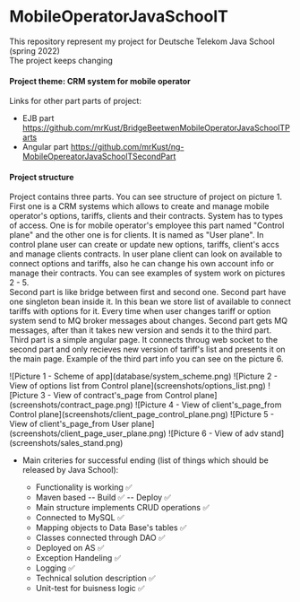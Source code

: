 # MobileOperatorJavaSchoolT

This repository represent my project for Deutsche Telekom Java School (spring 2022) </br>
The project keeps changing </br>
#### Project theme: CRM system for mobile operator
Links for other part parts of project:
- EJB part https://github.com/mrKust/BridgeBeetwenMobileOperatorJavaSchoolTParts
- Angular part https://github.com/mrKust/ng-MobileOpereatorJavaSchoolTSecondPart <br> 
#### Project structure
<p> Project contains three parts. You can see structure of project on picture 1.<br> 
First one is a CRM systems which allows to create and manage mobile operator's options, tariffs, clients and their contracts. System has to types of access. One is for mobile operator's employee this part named "Control plane" and the other one is for clients. It is named as "User plane". In control plane user can create or update new options, tariffs, client's accs and manage clients contracts. In user plane client can look on available to connect options and tariffs, also he can change his own account info or manage their contracts. You can see examples of system work on pictures 2 - 5.<br>
Second part is like bridge between first and second one. Second part have one singleton bean inside it. In this bean we store list of available to connect tariffs with options for it. Every time when user changes tariff or option system send to MQ broker messages about changes. Second part gets MQ messages, after than it takes new version and sends it to the third part.<br>
Third part is a simple angular page. It connects throug web socket to the second part and only recieves new version of tariff's list and presents it on the main page. Example of the third part info you can see on the picture 6.</p>
![Picture 1 - Scheme of app](database/system_scheme.png)
![Picture 2 - View of options list from Control plane](screenshots/options_list.png)
![Picture 3 - View of contract's_page from Control plane](screenshots/contract_page.png)
![Picture 4 - View of client's_page_from Control plane](screenshots/client_page_control_plane.png)
![Picture 5 - View of client's_page_from User plane](screenshots/client_page_user_plane.png)
![Picture 6 - View of adv stand](screenshots/sales_stand.png)

- Main criteries for successful ending (list of things which should be released by Java School):
    - Functionality is working :white_check_mark:
    - Maven based -- Build :white_check_mark:
      -- Deploy :white_check_mark:
    - Main structure implements CRUD operations :white_check_mark:
    - Connected to MySQL :white_check_mark:
    - Mapping objects to Data Base's tables :white_check_mark:
    - Classes connected through DAO :white_check_mark:
    - Deployed on AS :white_check_mark:
    - Exception Handeling :white_check_mark:
    - Logging :white_check_mark:
    - Technical solution description :white_check_mark:
    - Unit-test for buisness logic :white_check_mark: </br>
  <!-- end of the list -->

  <!-- :white_check_mark: -->
